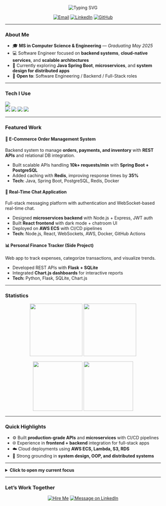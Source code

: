 <!-- Centered animated intro -->
<p align="center">
  <img src="https://readme-typing-svg.demolab.com?font=Inter&weight=700&size=28&pause=1000&center=true&vCenter=true&width=800&lines=Rohit+Moganti;Software+Engineer+%7C+Java+%7C+Python+%7C+Cloud;I+build+scalable+apps+%26+high-performance+systems" alt="Typing SVG" />
</p>

<p align="center">
  <a href="mailto:rohitsurya7393@gmail.com"><img alt="Email" src="https://img.shields.io/badge/Email-rohitsurya7393%40gmail.com-D14836?style=for-the-badge&logo=gmail&logoColor=white"></a>
  <a href="https://www.linkedin.com/in/rohit-moganti-ab30481b0/"><img alt="LinkedIn" src="https://img.shields.io/badge/LinkedIn-Rohit%20Moganti-0077B5?style=for-the-badge&logo=linkedin&logoColor=white"></a>
  <a href="https://github.com/rohitsurya7393"><img alt="GitHub" src="https://img.shields.io/badge/GitHub-rohitsurya7393-181717?style=for-the-badge&logo=github&logoColor=white"></a>
</p>

---

### About Me
- 🎓 **MS in Computer Science & Engineering** — *Graduating May 2025*
- 💻 Software Engineer focused on **backend systems**, **cloud-native services**, and **scalable architectures**
- 🔬 Currently exploring **Java Spring Boot**, **microservices**, and **system design for distributed apps**
- 📌 **Open to**: Software Engineering / Backend / Full-Stack roles

---

### Tech I Use
<p>
  <img src="https://skillicons.dev/icons?i=python,java,cpp,typescript,javascript,react,nodejs,spring,linux,git,github,docker,kubernetes,aws" />
  <br/>
  <img src="https://img.shields.io/badge/PostgreSQL-336791?style=for-the-badge&logo=postgresql&logoColor=white"/>
  <img src="https://img.shields.io/badge/MySQL-4479A1?style=for-the-badge&logo=mysql&logoColor=white"/>
  <img src="https://img.shields.io/badge/MongoDB-4EA94B?style=for-the-badge&logo=mongodb&logoColor=white"/>
  <img src="https://img.shields.io/badge/Redis-DC382D?style=for-the-badge&logo=redis&logoColor=white"/>
</p>

---

### Featured Work

#### 🛒 E-Commerce Order Management System
Backend system to manage **orders, payments, and inventory** with **REST APIs** and relational DB integration.  
- Built scalable APIs handling **10k+ requests/min** with **Spring Boot + PostgreSQL**  
- Added caching with **Redis**, improving response times by **35%**  
- **Tech:** Java, Spring Boot, PostgreSQL, Redis, Docker

#### 💬 Real-Time Chat Application
Full-stack messaging platform with authentication and WebSocket-based real-time chat.  
- Designed **microservices backend** with Node.js + Express, JWT auth  
- Built **React frontend** with dark mode + chatroom UI  
- Deployed on **AWS ECS** with CI/CD pipelines  
- **Tech:** Node.js, React, WebSockets, AWS, Docker, GitHub Actions  

#### 📊 Personal Finance Tracker (Side Project)
Web app to track expenses, categorize transactions, and visualize trends.  
- Developed REST APIs with **Flask + SQLite**  
- Integrated **Chart.js dashboards** for interactive reports  
- **Tech:** Python, Flask, SQLite, Chart.js  

---

### Statistics
<p align="center">
  <img src="https://github-readme-streak-stats.herokuapp.com?user=rohitsurya7393&theme=dark&hide_border=true" height="170" />
  <img src="https://leetcard.jacoblin.cool/dante_msv?theme=dark&font=Inter&ext=heatmap" height="170" />
</p>

<p align="center">
  <img src="https://github-readme-stats.vercel.app/api?username=rohitsurya7393&show_icons=true&theme=dark&hide_border=true" height="160" />
  <img src="https://github-readme-stats.vercel.app/api/top-langs/?username=rohitsurya7393&layout=compact&theme=dark&hide_border=true" height="160" />
</p>

---

### Quick Highlights
- ⚙️ Built **production-grade APIs** and **microservices** with CI/CD pipelines  
- 🌐 Experience in **frontend + backend** integration for full-stack apps  
- ☁️ Cloud deployments using **AWS ECS, Lambda, S3, RDS**  
- 📐 Strong grounding in **system design, OOP, and distributed systems**

---

<details>
  <summary><b> Click to open my current focus</b></summary>

- Developing a **Spring Boot microservice** with JWT security and Docker deployment  
- Experimenting with **Kubernetes autoscaling** for service workloads  
- Building **Java + React projects** to sharpen full-stack skills  

</details>

---

### Let’s Work Together
<p align="center">
  <a href="mailto:rohitsurya7393@gmail.com"><img alt="Hire Me" src="https://img.shields.io/badge/Hire%20Me-Email%20Rohit-ff6f61?style=for-the-badge&logo=gmail&logoColor=white"></a>
  <a href="https://www.linkedin.com/in/rohit-moganti-ab30481b0/"><img alt="Message on LinkedIn" src="https://img.shields.io/badge/Message%20on-LinkedIn-0a66c2?style=for-the-badge&logo=linkedin&logoColor=white"></a>
</p>
